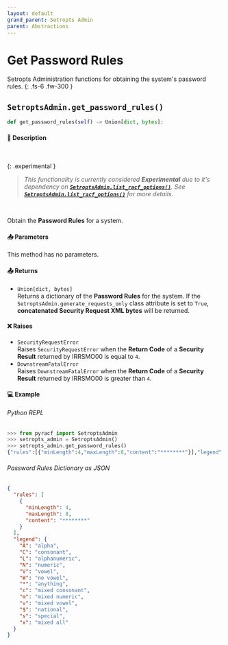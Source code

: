 ```yaml
---
layout: default
grand_parent: Setropts Admin
parent: Abstractions
---
```


# Get Password Rules

Setropts Administration functions for obtaining the system's password rules. 
{: .fs-6 .fw-300 }

## `SetroptsAdmin.get_password_rules()`

```python
def get_password_rules(self) -> Union[dict, bytes]:
```

#### 📄 Description

&nbsp;

{: .experimental }
> _This functionality is currently considered **Experimental** due to it's dependency on **[`SetroptsAdmin.list_racf_options()`](../../base/list_racf_options#setroptsadminlist_racf_options)**. See **[`SetroptsAdmin.list_racf_options()`](../../base/list_racf_options#setroptsadminlist_racf_options)** for more details._

&nbsp;

Obtain the **Password Rules** for a system.

#### 📥 Parameters
  This method has no parameters.

#### 📤 Returns
* `Union[dict, bytes]`<br>
  Returns a dictionary of the **Password Rules** for the system. If the `SetroptsAdmin.generate_requests_only` class attribute is set to `True`, **concatenated Security Request XML bytes** will be returned.

#### ❌ Raises
* `SecurityRequestError`<br>
  Raises `SecurityRequestError` when the **Return Code** of a **Security Result** returned by IRRSMO00 is equal to `4`.
* `DownstreamFatalError`<br>
  Raises `DownstreamFatalError` when the **Return Code** of a **Security Result** returned by IRRSMO00 is greater than `4`.

#### 💻 Example

###### Python REPL
```python
>>> from pyracf import SetroptsAdmin
>>> setropts_admin = SetroptsAdmin()
>>> setropts_admin.get_password_rules()
{"rules":[{"minLength":4,"maxLength":8,"content":"********"}],"legend":{"A":"alpha","C":"consonant","L":"alphanumeric","N":"numeric","V":"vowel","W":"no vowel","*":"anything","c":"mixed consonant","m":"mixed numeric","v":"mixed vowel","$":"national","s":"special","x":"mixed all"}}
```

###### Password Rules Dictionary as JSON
```json
{
  "rules": [
    {
      "minLength": 4,
      "maxLength": 8,
      "content": "********"
    }
  ],
  "legend": {
    "A": "alpha",
    "C": "consonant",
    "L": "alphanumeric",
    "N": "numeric",
    "V": "vowel",
    "W": "no vowel",
    "*": "anything",
    "c": "mixed consonant",
    "m": "mixed numeric",
    "v": "mixed vowel",
    "$": "national",
    "s": "special",
    "x": "mixed all"
  }
}
```